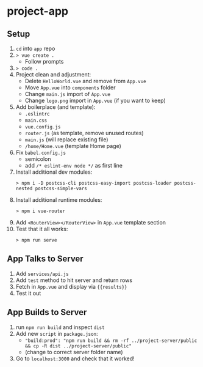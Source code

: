 # project-app

## Setup

1. `cd` into `app` repo
1. `> vue create .`
    * Follow prompts
1. `> code .`
1. Project clean and adjustment:
    * Delete `HelloWorld.vue` and remove from `App.vue`
    * Move `App.vue` into `components` folder
    * Change `main.js` import of `App.vue`
    * Change `logo.png` import in `App.vue` (if you want to keep)
1. Add boilerplace (and template): 
    * `.eslintrc`
    * `main.css`
    * `vue.config.js`
    * `router.js` (as template, remove unused routes)
    * `main.js` (will replace existing file)
    * `/home/Home.vue` (template Home page)
1. Fix `babel.config.js`
    * semicolon
    * add `/* eslint-env node */` as first line
1. Install additional dev modules:
    ```
    > npm i -D postcss-cli postcss-easy-import postcss-loader postcss-nested postcss-simple-vars
    ```
1. Install additional runtime modules:
    ```
    > npm i vue-router
    ```
1. Add `<RouterView></RouterView>` in `App.vue` template section
1. Test that it all works:
    ```
    > npm run serve
    ```

## App Talks to Server

1. Add `services/api.js`
1. Add `test` method to hit server and return rows
1. Fetch in `App.vue` and display via `{{results}}`
1. Test it out

## App Builds to Server

1. run `npm run build` and inspect `dist`
1. Add new `script` in `package.json`:
    * `"build:prod": "npm run build && rm -rf ../project-server/public && cp -R dist ../project-server/public"`
    * (change to correct server folder name)
1. Go to `localhost:3000` and check that it worked!